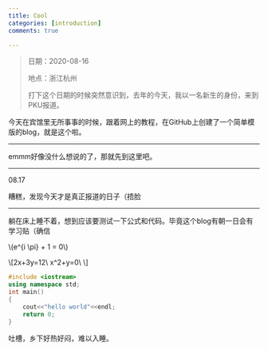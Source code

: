 ```yaml
---
title: Cool
categories: [introduction]
comments: true

---
```


> 日期：2020-08-16
>
> 地点：浙江杭州
>
> 打下这个日期的时候突然意识到，去年的今天，我以一名新生的身份，来到PKU报道。

今天在宾馆里无所事事的时候，跟着网上的教程，在GitHub上创建了一个简单模版的blog，就是这个啦。

------

emmm好像没什么想说的了，那就先到这里吧。


------

08.17

糟糕，发现今天才是真正报道的日子（捂脸

------

躺在床上睡不着，想到应该要测试一下公式和代码。毕竟这个blog有朝一日会有学习贴（确信

\\(e^{i \pi} + 1 = 0\\)

\\[2x+3y=12\\
x^2+y=0\\
\\]
```c++
#include <iostream>
using namespace std;
int main()
{
	cout<<"hello world"<<endl;
	return 0;
}
```

吐槽，乡下好热好闷，难以入睡。


